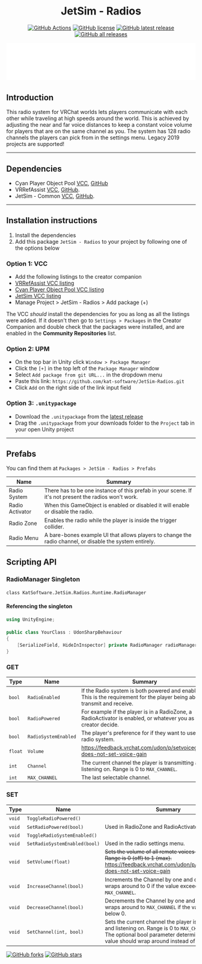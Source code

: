 
<h1 align="center">JetSim - Radios</h1>

<div align=center>
  <a href="https://github.com/kat-software/JetSim-Radios/actions"><img alt="GitHub Actions" src="https://img.shields.io/github/actions/workflow/status/kat-software/JetSim-Radios/release.yml?style=for-the-badge"></a>
  <a href="https://github.com/kat-software/JetSim-Radios?tab=MIT-1-ov-file"><img alt="GitHub license" src="https://img.shields.io/github/license/kat-software/JetSim-Radios?color=blue&style=for-the-badge"></a>
  <a href="https://github.com/kat-software/JetSim-Radios/releases/latest/"><img alt="GitHub latest release" src="https://img.shields.io/github/v/release/kat-software/JetSim-Radios?logo=unity&style=for-the-badge"></a>
  <a href="https://github.com/kat-software/JetSim-Radios/releases/"><img alt="GitHub all releases" src="https://img.shields.io/github/downloads/kat-software/JetSim-Radios/total?color=blue&style=for-the-badge"></a>
</div>

![JetSim](https://raw.githubusercontent.com/KitKat4191/JetSim-VCC-Listing/main/Website/banner.png)

## Introduction

This radio system for VRChat worlds lets players communicate with each other while traveling at high speeds around the world.
This is achieved by adjusting the near and far voice distances to keep a constant voice volume for players that are on the same channel as you.
The system has 128 radio channels the players can pick from in the settings menu. Legacy 2019 projects are supported!

---

## Dependencies

* Cyan Player Object Pool [VCC](https://cyanlaser.github.io/CyanPlayerObjectPool/), [GitHub](https://github.com/CyanLaser/CyanPlayerObjectPool)
* VRRefAssist [VCC](https://livedimensions.github.io/VRRefAssist/), [GitHub](https://github.com/LiveDimensions/VRRefAssist).
* JetSim - Common [VCC](https://kitkat4191.github.io/JetSim-VCC-Listing/), [GitHub](https://github.com/kat-software/JetSim-Common).

___

## Installation instructions

1. Install the dependencies
2. Add this package `JetSim - Radios` to your project by following one of the options below

### Option 1: VCC

* Add the following listings to the creator companion
* [VRRefAssist VCC listing](https://livedimensions.github.io/VRRefAssist/)
* [Cyan Player Object Pool VCC listing](https://cyanlaser.github.io/CyanPlayerObjectPool/)
* [JetSim VCC listing](https://kitkat4191.github.io/JetSim-VCC-Listing/)
* Manage Project > JetSim - Radios > Add package (+)

The VCC *should* install the dependencies for you as long as all the listings were added. If it doesn't then go to `Settings > Packages` in the Creator Companion and double check that the packages were installed, and are enabled in the **Community Repositories** list.

### Option 2: UPM

* On the top bar in Unity click `Window > Package Manager`
* Click the `[+]` in the top left of the `Package Manager` window
* Select `Add package from git URL...` in the dropdown menu
* Paste this link: `https://github.com/kat-software/JetSim-Radios.git`
* Click `Add` on the right side of the link input field

### Option 3: `.unitypackage`

* Download the `.unitypackage` from the [latest release](https://github.com/kat-software/JetSim-Radios/releases/latest)
* Drag the `.unitypackage` from your downloads folder to the `Project` tab in your open Unity project

---

## Prefabs

You can find them at `Packages > JetSim - Radios > Prefabs`

| Name            | Summary                                                                                                  |
|-----------------|----------------------------------------------------------------------------------------------------------|
| Radio System    | There has to be one instance of this prefab in your scene. If it's not present the radios won't work.    |
| Radio Activator | When this GameObject is enabled or disabled it will enable or disable the radio.                         |
| Radio Zone      | Enables the radio while the player is inside the trigger collider.                                       |
| Radio Menu      | A bare-bones example UI that allows players to change the radio channel, or disable the system entirely. |

## Scripting API

### RadioManager Singleton

`class KatSoftware.JetSim.Radios.Runtime.RadioManager`

#### Referencing the singleton

```cs
using UnityEngine;

public class YourClass : UdonSharpBehaviour
{
    [SerializeField, HideInInspector] private RadioManager radioManager; // This reference is set automatically by VRRefAssist.
}
```

### GET

| Type    | Name                 | Summary                                                                                                                     |
|---------|----------------------|-----------------------------------------------------------------------------------------------------------------------------|
| `bool`  | `RadioEnabled`       | If the Radio system is both powered and enabled. This is the requirement for the player being able to transmit and receive. |
| `bool`  | `RadioPowered`       | For example if the player is in a RadioZone, a RadioActivator is enabled, or whatever you as the creator decide.            |
| `bool`  | `RadioSystemEnabled` | The player's preference for if they want to use the radio system.                                                           |
| `float` | `Volume`             | https://feedback.vrchat.com/udon/p/setvoicegain-does-not-set-voice-gain                                                     |
| `int`   | `Channel`            | The current channel the player is transmitting and listening on. Range is 0 to `MAX_CHANNEL`.                               |
| `int`   | `MAX_CHANNEL`        | The last selectable channel.                                                                                                |

### SET

| Type   | Name                          | Summary                                                                                                                                                                                          |
|--------|-------------------------------|--------------------------------------------------------------------------------------------------------------------------------------------------------------------------------------------------|
| `void` | `ToggleRadioPowered()`        |                                                                                                                                                                                                  |
| `void` | `SetRadioPowered(bool)`       | Used in RadioZone and RadioActivator.                                                                                                                                                            |
| `void` | `ToggleRadioSystemEnabled()`  |                                                                                                                                                                                                  |
| `void` | `SetRadioSystemEnabled(bool)` | Used in the radio settings menu.                                                                                                                                                                 |
| `void` | `SetVolume(float)`            | ~~Sets the volume of all remote voices on the radio. Range is 0 (off) to 1 (max).~~ <br/>https://feedback.vrchat.com/udon/p/setvoicegain-does-not-set-voice-gain                                 |
| `void` | `IncreaseChannel(bool)`       | Increments the Channel by one and optionally wraps around to 0 if the value exceeded `MAX_CHANNEL`.                                                                                              |
| `void` | `DecreaseChannel(bool)`       | Decrements the Channel by one and optionally wraps around to `MAX_CHANNEL` if the value drops below 0.                                                                                           |
| `void` | `SetChannel(int, bool)`       | Sets the current channel the player is transmitting and listening on. Range is 0 to `MAX_CHANNEL`. <br/>The optional bool parameter determines if the value should wrap around instead of clamp. |

[![GitHub forks](https://img.shields.io/github/forks/kat-software/JetSim-Radios.svg?style=social&label=Fork)](https://github.com/kat-software/JetSim-Radios/fork) [![GitHub stars](https://img.shields.io/github/stars/kat-software/JetSim-Radios.svg?style=social&label=Stars)](https://github.com/kat-software/JetSim-Radios/stargazers)
